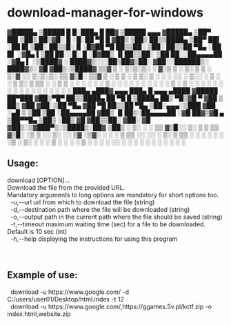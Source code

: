 # download-manager-for-windows

<p>  &#9619;&#9608;&#9608;&#9608;&#9608;&#9608;&#9604; &#9618;&#9608;&#9608;&#9608;&#9608;&#9608; &#9608; &#9608;&#9617;&#9608;&#9608;&#9608;&#9604; &#9608; &#9608;&#9608;&#9619; &#9618;&#9608;&#9608;&#9608;&#9608;&#9608; &#9604;&#9604;&#9604; &#9619;&#9608;&#9608;&#9608;&#9608;&#9608;&#9604;   &#9618;&#9608;&#9608;&#9600; &#9608;&#9608;&#9612;&#9618;&#9608;&#9608;&#9618; &#9608;&#9608;&#9618;&#9619;&#9608;&#9617; &#9608; &#9617;&#9608;&#9617;&#9608;&#9608; &#9600;&#9608; &#9608; &#9619;&#9608;&#9608;&#9618; &#9618;&#9608;&#9608;&#9618; &#9608;&#9608;&#9618;&#9618;&#9608;&#9608;&#9608;&#9608;&#9604; &#9618;&#9608;&#9608;&#9600; &#9608;&#9608;&#9612;  &#9617;&#9608;&#9608; &#9608;&#9612;&#9618;&#9608;&#9608;&#9617; &#9608;&#9608;&#9618;&#9618;&#9608;&#9617; &#9608; &#9617;&#9608;&#9619;&#9608;&#9608; &#9600;&#9608; &#9608;&#9608;&#9618;&#9618;&#9608;&#9608;&#9617; &#9618;&#9608;&#9608;&#9617; &#9608;&#9608;&#9618;&#9618;&#9608;&#9608; &#9600;&#9608;&#9604; &#9617;&#9608;&#9608; &#9608;&#9612;  &#9617;&#9619;&#9608;&#9604; &#9612;&#9618;&#9608;&#9608; &#9608;&#9608;&#9617;&#9617;&#9608;&#9617; &#9608; &#9617;&#9608;&#9619;&#9608;&#9608;&#9618; &#9616;&#9612;&#9608;&#9608;&#9618;&#9618;&#9608;&#9608;&#9617; &#9618;&#9608;&#9608; &#9608;&#9608;&#9617;&#9617;&#9608;&#9608;&#9604;&#9604;&#9604;&#9604;&#9608;&#9608; &#9617;&#9619;&#9608;&#9604; &#9612;  &#9617;&#9618;&#9608;&#9608;&#9608;&#9608;&#9619; &#9617; &#9608;&#9608;&#9608;&#9608;&#9619;&#9618;&#9617;&#9617;&#9617;&#9608;&#9608;&#9618;&#9608;&#9608;&#9619;&#9618;&#9608;&#9608;&#9617; &#9619;&#9608;&#9608;&#9617;&#9617;&#9608;&#9608;&#9608;&#9608;&#9608;&#9608;&#9618;&#9617; &#9608;&#9608;&#9608;&#9608;&#9619;&#9618;&#9617; &#9619;&#9608; &#9619;&#9608;&#9608;&#9618;&#9617;&#9618;&#9608;&#9608;&#9608;&#9608;&#9619;   &#9618;&#9618;&#9619; &#9618; &#9617; &#9618;&#9617;&#9618;&#9617;&#9618;&#9617; &#9617; &#9619;&#9617;&#9618; &#9618; &#9617; &#9618;&#9617; &#9618; &#9618; &#9617; &#9618;&#9617;&#9619; &#9617;&#9617; &#9618;&#9617;&#9618;&#9617;&#9618;&#9617; &#9618;&#9618; &#9619;&#9618;&#9608;&#9617; &#9618;&#9618;&#9619; &#9618;   &#9617; &#9618; &#9618; &#9617; &#9618; &#9618;&#9617; &#9618; &#9617; &#9617; &#9617; &#9617;&#9617; &#9617; &#9618;&#9617;&#9617; &#9617; &#9618; &#9617; &#9617; &#9618; &#9618;&#9617; &#9618; &#9618;&#9618; &#9617; &#9617; &#9618; &#9618;   &#9617; &#9617; &#9617; &#9617; &#9617; &#9617; &#9618; &#9617; &#9617; &#9617; &#9617; &#9617; &#9617; &#9617; &#9617; &#9617; &#9617; &#9618; &#9617; &#9618; &#9617; &#9617; &#9617;   &#9617; &#9617; &#9617; &#9617; &#9617; &#9617; &#9617; &#9617; &#9617; &#9617; &#9617; &#9617;   &#9617; &#9617;   &#9608;&#9608;&#9608;&#9604; &#9604;&#9608;&#9608;&#9608;&#9619; &#9604;&#9604;&#9604; &#9608;&#9608;&#9608;&#9604; &#9608; &#9604;&#9604;&#9604; &#9604;&#9608;&#9608;&#9608;&#9608; &#9619;&#9608;&#9608;&#9608;&#9608;&#9608; &#9608;&#9608;&#9600;&#9608;&#9608;&#9608;   &#9619;&#9608;&#9608;&#9618;&#9600;&#9608;&#9600; &#9608;&#9608;&#9618;&#9618;&#9608;&#9608;&#9608;&#9608;&#9604; &#9608;&#9608; &#9600;&#9608; &#9608; &#9618;&#9608;&#9608;&#9608;&#9608;&#9604; &#9608;&#9608;&#9618; &#9600;&#9608;&#9618;&#9619;&#9608; &#9600; &#9619;&#9608;&#9608; &#9618; &#9608;&#9608;&#9618;   &#9619;&#9608;&#9608; &#9619;&#9608;&#9608;&#9617;&#9618;&#9608;&#9608; &#9600;&#9608;&#9604; &#9619;&#9608;&#9608; &#9600;&#9608; &#9608;&#9608;&#9618;&#9618;&#9608;&#9608; &#9600;&#9608;&#9604; &#9618;&#9608;&#9608;&#9617;&#9604;&#9604;&#9604;&#9617;&#9618;&#9608;&#9608;&#9608; &#9619;&#9608;&#9608; &#9617;&#9604;&#9608; &#9618;   &#9618;&#9608;&#9608; &#9618;&#9608;&#9608; &#9617;&#9608;&#9608;&#9604;&#9604;&#9604;&#9604;&#9608;&#9608; &#9619;&#9608;&#9608;&#9618; &#9616;&#9612;&#9608;&#9608;&#9618;&#9617;&#9608;&#9608;&#9604;&#9604;&#9604;&#9604;&#9608;&#9608; &#9617;&#9619;&#9608; &#9608;&#9608;&#9619;&#9618;&#9619;&#9608; &#9604; &#9618;&#9608;&#9608;&#9600;&#9600;&#9608;&#9604;   &#9618;&#9608;&#9608;&#9618; &#9617;&#9608;&#9608;&#9618; &#9619;&#9608; &#9619;&#9608;&#9608;&#9618;&#9618;&#9608;&#9608;&#9617; &#9619;&#9608;&#9608;&#9617; &#9619;&#9608; &#9619;&#9608;&#9608;&#9618;&#9617;&#9618;&#9619;&#9608;&#9608;&#9608;&#9600;&#9618;&#9617;&#9618;&#9608;&#9608;&#9608;&#9608;&#9618;&#9617;&#9608;&#9608;&#9619; &#9618;&#9608;&#9608;&#9618;   &#9617; &#9618;&#9617; &#9617; &#9617; &#9618;&#9618; &#9619;&#9618;&#9608;&#9617;&#9617; &#9618;&#9617; &#9618; &#9618; &#9618;&#9618; &#9619;&#9618;&#9608;&#9617; &#9617;&#9618; &#9618; &#9617;&#9617; &#9618;&#9617; &#9617;&#9617; &#9618;&#9619; &#9617;&#9618;&#9619;&#9617;   &#9617; &#9617; &#9617; &#9618; &#9618;&#9618; &#9617;&#9617; &#9617;&#9617; &#9617; &#9618;&#9617; &#9618; &#9618;&#9618; &#9617; &#9617; &#9617; &#9617; &#9617; &#9617; &#9617;&#9618; &#9617; &#9618;&#9617;   &#9617; &#9617; &#9617; &#9618; &#9617; &#9617; &#9617; &#9617; &#9618; &#9617; &#9617; &#9617; &#9617; &#9617;&#9617; &#9617;   &#9617; &#9617; &#9617; &#9617; &#9617; &#9617; &#9617; &#9617; &#9617; &#9617; </p>

<h2>Usage:</h2> download [OPTION]... <br /> 
Download the file from the provided URL. <br /> 
Mandatory arguments to long options are mandatory for short options too. <br /> 
&nbsp; -u,--url                    url from which to download the file (string) <br /> 
   &nbsp; -d,--destination            path where the file will be downloaded (string) <br /> 
   &nbsp; -o,--output                 path in the current path where the file should be saved (string) <br /> 
   &nbsp; -t,--timeout                maximum waiting time (sec) for a file to be downloaded. Default is 10 sec (int) <br /> 
   &nbsp; -h,--help                   displaying the instructions for using this program <br /> 
 <br />  <br /> 
<h2>Example of use: </h2>
   &nbsp; download -u https://www.google.com/ -d C:/users/user01/Desktop/html.index -t 12 <br /> 
   &nbsp; download -u https://www.google.com/,https://ggames.5v.pl/kctf.zip -o index.html,website.zip <br /> 